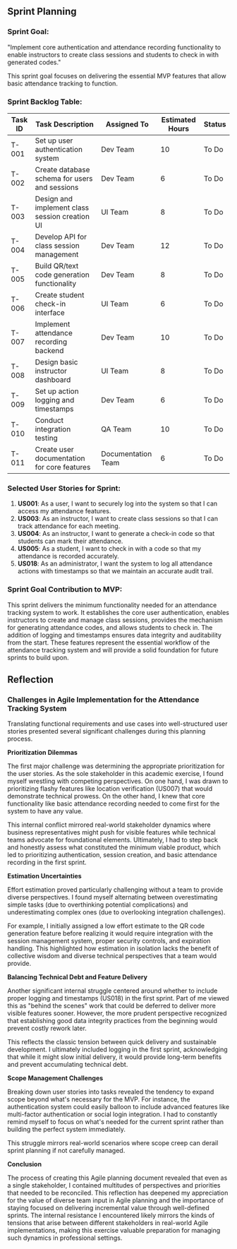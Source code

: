 ##  Sprint Planning

### Sprint Goal:
"Implement core authentication and attendance recording functionality to enable instructors to create class sessions and students to check in with generated codes."

This sprint goal focuses on delivering the essential MVP features that allow basic attendance tracking to function.

### Sprint Backlog Table:

| Task ID | Task Description | Assigned To | Estimated Hours | Status |
|---------|------------------|-------------|----------------|--------|
| T-001 | Set up user authentication system | Dev Team | 10 | To Do |
| T-002 | Create database schema for users and sessions | Dev Team | 6 | To Do |
| T-003 | Design and implement class session creation UI | UI Team | 8 | To Do |
| T-004 | Develop API for class session management | Dev Team | 12 | To Do |
| T-005 | Build QR/text code generation functionality | Dev Team | 8 | To Do |
| T-006 | Create student check-in interface | UI Team | 6 | To Do |
| T-007 | Implement attendance recording backend | Dev Team | 10 | To Do |
| T-008 | Design basic instructor dashboard | UI Team | 8 | To Do |
| T-009 | Set up action logging and timestamps | Dev Team | 6 | To Do |
| T-010 | Conduct integration testing | QA Team | 10 | To Do |
| T-011 | Create user documentation for core features | Documentation Team | 6 | To Do |

### Selected User Stories for Sprint:

1. **US001**: As a user, I want to securely log into the system so that I can access my attendance features.
2. **US003**: As an instructor, I want to create class sessions so that I can track attendance for each meeting.
3. **US004**: As an instructor, I want to generate a check-in code so that students can mark their attendance.
4. **US005**: As a student, I want to check in with a code so that my attendance is recorded accurately.
5. **US018**: As an administrator, I want the system to log all attendance actions with timestamps so that we maintain an accurate audit trail.

### Sprint Goal Contribution to MVP:
This sprint delivers the minimum functionality needed for an attendance tracking system to work. It establishes the core user authentication, enables instructors to create and manage class sessions, provides the mechanism for generating attendance codes, and allows students to check in. The addition of logging and timestamps ensures data integrity and auditability from the start. These features represent the essential workflow of the attendance tracking system and will provide a solid foundation for future sprints to build upon.

## Reflection
### Challenges in Agile Implementation for the Attendance Tracking System

Translating functional requirements and use cases into well-structured user stories presented several significant challenges during this planning process.

**Prioritization Dilemmas**

The first major challenge was determining the appropriate prioritization for the user stories. As the sole stakeholder in this academic exercise, I found myself wrestling with competing perspectives. On one hand, I was drawn to prioritizing flashy features like location verification (US007) that would demonstrate technical prowess. On the other hand, I knew that core functionality like basic attendance recording needed to come first for the system to have any value.

This internal conflict mirrored real-world stakeholder dynamics where business representatives might push for visible features while technical teams advocate for foundational elements. Ultimately, I had to step back and honestly assess what constituted the minimum viable product, which led to prioritizing authentication, session creation, and basic attendance recording in the first sprint.

**Estimation Uncertainties**

Effort estimation proved particularly challenging without a team to provide diverse perspectives. I found myself alternating between overestimating simple tasks (due to overthinking potential complications) and underestimating complex ones (due to overlooking integration challenges). 

For example, I initially assigned a low effort estimate to the QR code generation feature before realizing it would require integration with the session management system, proper security controls, and expiration handling. This highlighted how estimation in isolation lacks the benefit of collective wisdom and diverse technical perspectives that a team would provide.

**Balancing Technical Debt and Feature Delivery**

Another significant internal struggle centered around whether to include proper logging and timestamps (US018) in the first sprint. Part of me viewed this as "behind the scenes" work that could be deferred to deliver more visible features sooner. However, the more prudent perspective recognized that establishing good data integrity practices from the beginning would prevent costly rework later.

This reflects the classic tension between quick delivery and sustainable development. I ultimately included logging in the first sprint, acknowledging that while it might slow initial delivery, it would provide long-term benefits and prevent accumulating technical debt.

**Scope Management Challenges**

Breaking down user stories into tasks revealed the tendency to expand scope beyond what's necessary for the MVP. For instance, the authentication system could easily balloon to include advanced features like multi-factor authentication or social login integration. I had to constantly remind myself to focus on what's needed for the current sprint rather than building the perfect system immediately.

This struggle mirrors real-world scenarios where scope creep can derail sprint planning if not carefully managed.

**Conclusion**

The process of creating this Agile planning document revealed that even as a single stakeholder, I contained multitudes of perspectives and priorities that needed to be reconciled. This reflection has deepened my appreciation for the value of diverse team input in Agile planning and the importance of staying focused on delivering incremental value through well-defined sprints. The internal resistance I encountered likely mirrors the kinds of tensions that arise between different stakeholders in real-world Agile implementations, making this exercise valuable preparation for managing such dynamics in professional settings.
